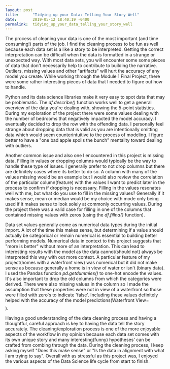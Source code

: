 ```yaml
---
layout: post
title:      "Tidying up your Data: Telling Your Story Well"
date:       2019-05-12 18:40:19 -0400
permalink:  tidying_up_your_data_telling_your_story_well
---
```



The process of cleaning your data is one of the most important (and time consuming!) parts of the job.  I find the cleaning process to be fun as well because each data set is a like a story to be interpreted. Getting the correct interpretation can be difficult when the data is formatted in a strange or unexpected way. With most data sets, you will encounter some some pieces of data that don't necessarily help to contribute to building the narrative. Outliers, missing values and other "artifacts" will hurt the accuracy of any model you create. While working through the Module 1 Final Project, there were some rather interesting pieces of data that I needed to figure out how to handle.

Python and its data science libraries make it very easy to spot data that may be problematic. The *df.describe()* function works well to get a general overview of the data you're dealing with, showing the 5-point statistics. During my exploration of the project there were some values dealing with the number of bedrooms that negatively impacted the model accuracy. I eventually decided to drop the row with the offending data. I personally feel strange about dropping data that is valid as you are intentionally omitting data which would seem counterintuitive to the process of modeling. I figure better to have a "one bad apple spoils the bunch" mentality toward dealing with outliers. 

Another common issue and also one I encountered in this project is missing data. Filling in values or dropping columns would typically be the way to handle these type of issues.  I generally prefer to not drop columns but there are definitely cases where its better to do so. A column with many of the values missing would be an example but I would also review the correlation of the particular column(feature) with the values I want to predict later in the process to confirm if dropping is necessary. Filling in the values resonates well with me, but what do you use to fill in the missing values? Generally if it makes sense, mean or median would be my choice with mode only being used if it makes sense to look solely at commonly occurring values. During the project there was a valid case for filling in one of the columns that contained missing values with zeros (using the *df.fillna()* function). 

Data set values generally come as numerical data types during the initial import. A lot of the time this makes sense, but determining if a value should actually be categorical or remain numerical is essential to building better performing models. Numerical data in context to this project suggests that "more is better" without more of an interpretation. This can lead to interesting results with the model as the data cannot(should not) always be interpreted this way with out more context. A particular feature of my project(homes with a waterfront view) was numerical but it did not make sense as because generally a home is in view of water or isn't (binary data). I used the Pandas function *pd.getdummies()* to one-hot encode the values. It's also important to drop the old columns from which the categories were derived. There were also missing values in the column so I made the assumption that these properties were not in view of a waterfront so those were filled with zero's to indicate 'false'. Including these values definitely helped with the accuracy of the model predictions(Waterfront View= $$$$). 

Having a good understanding of the data cleaning process and having a thoughtful, careful approach is key to having the data tell the story accurately. The cleaning/exploration process is one of the more enjoyable aspects of the workflow in my opinion because each data set comes with its own unique story and many interesting(funny) hypotheses' can be crafted from combing through the data. During the cleaning process, I keep asking myself  "Does this make sense" or "Is the data in alignment with what I am trying to say". Overall with as stressful as this project was, I enjoyed the various aspects of the Data Science life cycle from start to finish. 




